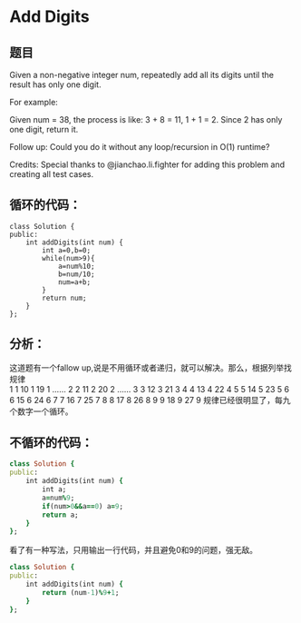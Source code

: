 # Add Digits
## 题目
Given a non-negative integer num, repeatedly add all its digits until the result has only one digit.

For example:

Given num = 38, the process is like: 3 + 8 = 11, 1 + 1 = 2. Since 2 has only one digit, return it.

Follow up:
Could you do it without any loop/recursion in O(1) runtime?

Credits:
Special thanks to @jianchao.li.fighter for adding this problem and creating all test cases.
## 循环的代码：
```rudy
class Solution {
public:
    int addDigits(int num) {
        int a=0,b=0;
        while(num>9){
            a=num%10;
            b=num/10;
            num=a+b;
        }
        return num;
    }
};
```
## 分析：
这道题有一个fallow up,说是不用循环或者递归，就可以解决。那么，根据列举找规律<br>
1 1    10 1    19 1    ……
2 2    11 2    20 2    ……
3 3    12 3    21 3
4 4    13 4    22 4
5 5    14 5    23 5
6 6    15 6    24 6
7 7    16 7    25 7
8 8    17 8    26 8
9 9    18 9    27 9
规律已经很明显了，每九个数字一个循环。<br>
## 不循环的代码：
```ruby
class Solution {
public:
    int addDigits(int num) {
        int a;
        a=num%9;
        if(num>0&&a==0) a=9;
        return a;
    }
};
```

看了有一种写法，只用输出一行代码，并且避免0和9的问题，强无敌。
```ruby
class Solution {
public:
    int addDigits(int num) {
        return (num-1)%9+1;
    }
};
